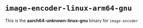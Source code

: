 # `image-encoder-linux-arm64-gnu`

This is the **aarch64-unknown-linux-gnu** binary for `image-encoder`
